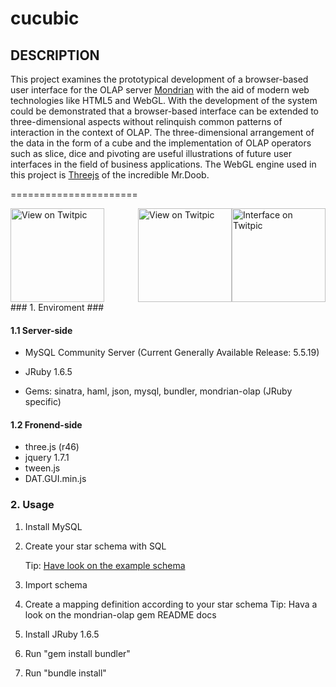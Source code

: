 cucubic
=======

DESCRIPTION
-----------

This project examines the prototypical development of a browser-based user interface
for the OLAP server [Mondrian](http://mondrian.pentaho.com) with the aid of modern web technologies like HTML5 and
WebGL. With the development of the system could be demonstrated that a browser-based
interface can be extended to three-dimensional aspects without relinquish common patterns
of interaction in the context of OLAP. The three-dimensional arrangement of the data in the
form of a cube and the implementation of OLAP operators such as slice, dice and pivoting are
useful illustrations of future user interfaces in the field of business applications. The WebGL engine
used in this project is [Threejs](https://github.com/mrdoob/three.js/) of the incredible Mr.Doob.

======================

<div>
<a style="float:right" href="http://twitpic.com/88vmxy" title="Interface on Twitpic"><img src="http://twitpic.com/show/thumb/88vmxy.png" width="150" height="150" alt="Interface on Twitpic"></a>
<a style="float:right" href="http://twitpic.com/88vnro" title="View on Twitpic"><img src="http://twitpic.com/show/thumb/88vnro.png" width="150" height="150" alt="View on Twitpic"></a>
<a href="http://twitpic.com/88voi3" title="View on Twitpic"><img src="http://twitpic.com/show/thumb/88voi3.png" width="150" height="150" alt="View on Twitpic"></a>
</div>
### 1. Enviroment ###

#### 1.1 Server-side ####


- MySQL Community Server
(Current Generally Available Release: 5.5.19)

- JRuby 1.6.5
- Gems: sinatra,
        haml,
        json,
        mysql,
        bundler,
        mondrian-olap (JRuby specific)
  
#### 1.2 Fronend-side ####

- three.js (r46)
- jquery 1.7.1
- tween.js
- DAT.GUI.min.js

### 2. Usage ###

1. Install MySQL
1. Create your star schema with SQL

   Tip: [Have look on the example schema](https://github.com/roundrobin/cucubic/blob/master/schema/mondrian_schema.rb)
2. Import schema
3. Create a mapping definition according to your star schema
   Tip: Hava a look on the mondrian-olap gem README docs

4. Install JRuby 1.6.5
5. Run "gem install bundler"
6. Run "bundle install"

